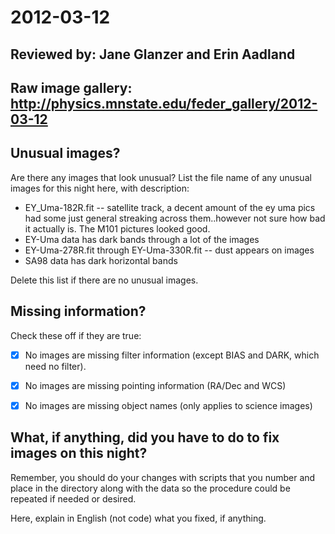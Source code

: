 # 2012-03-12

## Reviewed by:   Jane Glanzer and Erin Aadland

## Raw image gallery: http://physics.mnstate.edu/feder_gallery/2012-03-12

## Unusual images?

Are there any images that look unusual? List the file name of any unusual images for this night here, with description:

+ EY_Uma-182R.fit -- satellite track, a decent amount of the ey uma pics had some just general streaking across them..however not sure how bad it actually is. The M101 pictures looked good.
+ EY-Uma data has dark bands through a lot of the images
+ EY-Uma-278R.fit through EY-Uma-330R.fit -- dust appears on images
+ SA98 data has dark horizontal bands 



Delete this list if there are no unusual images.

## Missing information?

Check these off if they are true:

- [x] No images are missing filter information (except BIAS and DARK, which need no filter).
- [x] No images are missing pointing information (RA/Dec and WCS)
- [x] No images are missing object names (only applies to science images)


## What, if anything, did you have to do to fix images on this night?

Remember, you should do your changes with scripts that you number and place in the
directory along with the data so the procedure could be repeated if needed or
desired.

Here, explain in English (not code) what you fixed, if anything.
